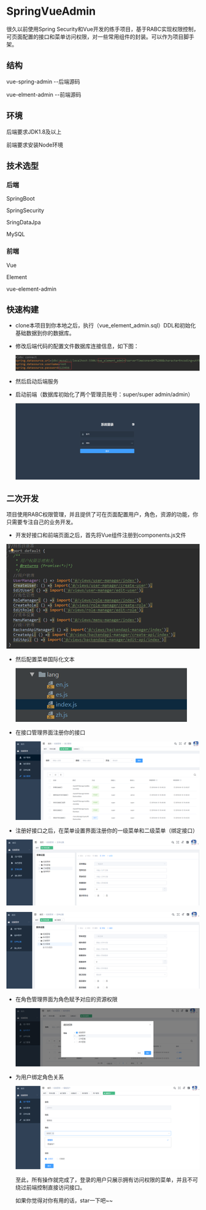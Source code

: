 # SpringVueAdmin
很久以前使用Spring Security和Vue开发的练手项目，基于RABC实现权限控制，可页面配置的接口和菜单访问权限，对一些常用组件的封装。可以作为项目脚手架。

## 结构

vue-spring-admin --后端源码

vue-elment-admin --前端源码

## 环境

后端要求JDK1.8及以上

前端要求安装Node环境

## 技术选型

### 后端

SpringBoot

SpringSecurity

SringDataJpa

MySQL

### 前端

Vue

Element

vue-element-admin

## 快速构建

- clone本项目到你本地之后，执行（vue_element_admin.sql）DDL和初始化基础数据到你的数据库。

- 修改后端代码的配置文件数据库连接信息，如下图：

  ![image-20200801100856576](typora-user-images/image-20200801100856576.png?raw=true)

- 然后启动后端服务

- 启动前端（数据库初始化了两个管理员账号：super/super  admin/admin）

  ![image-20200801101216467](typora-user-images/image-20200801101216467.png?raw=true)

## 二次开发

项目使用RABC权限管理，并且提供了可在页面配置用户，角色，资源的功能，你只需要专注自己的业务开发。

- 开发好接口和前端页面之后，首先将Vue组件注册到components.js文件

![image-20200801101809448](typora-user-images/image-20200801101809448.png?raw=true)

- 然后配置菜单国际化文本

  ![image-20200801102000922](typora-user-images/image-20200801102000922.png?raw=true)

- 在接口管理界面注册你的接口

  ![image-20200801102352811](typora-user-images/image-20200801102352811.png?raw=true)

- 注册好接口之后，在菜单设置界面注册你的一级菜单和二级菜单（绑定接口）

![image-20200801102137687](typora-user-images/image-20200801102137687.png?raw=true)

![image-20200801102228897](typora-user-images/image-20200801102228897.png?raw=true)

- 在角色管理界面为角色赋予对应的资源权限

  ![image-20200801102558504](typora-user-images/image-20200801102558504.png?raw=true)

- 为用户绑定角色关系

  ![image-20200801102658074](typora-user-images/image-20200801102658074.png?raw=true)

  至此，所有操作就完成了，登录的用户只展示拥有访问权限的菜单，并且不可绕过前端控制直接访问接口。

  如果你觉得对你有用的话，star一下吧~~
